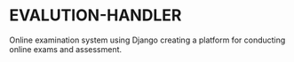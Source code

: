 # EVALUTION-HANDLER
Online examination system using Django creating a platform for conducting online exams and assessment.
